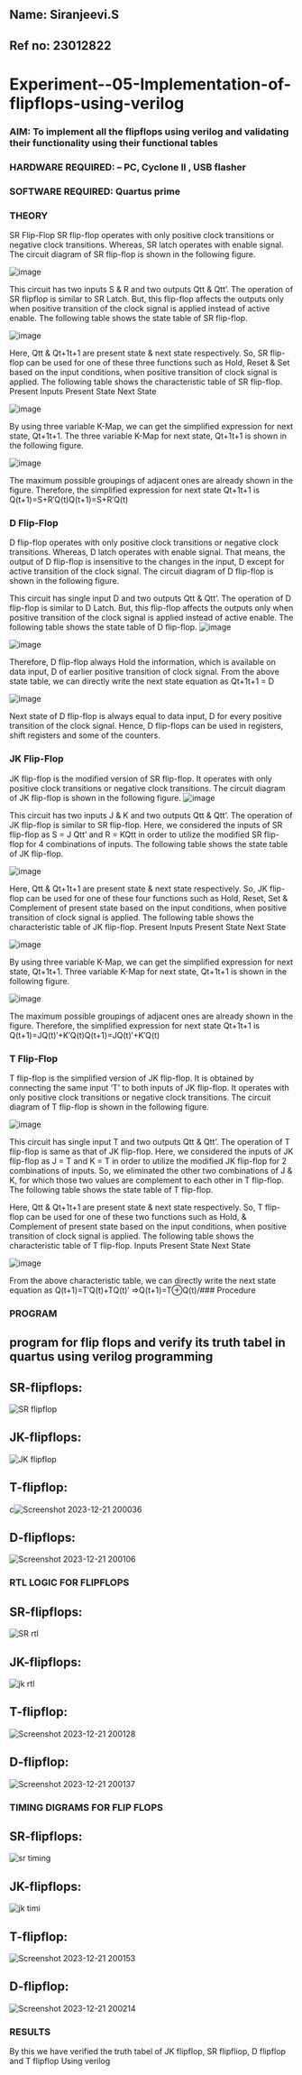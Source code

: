 ## Name: Siranjeevi.S
## Ref no: 23012822

# Experiment--05-Implementation-of-flipflops-using-verilog
### AIM: To implement all the flipflops using verilog and validating their functionality using their functional tables
### HARDWARE REQUIRED:  – PC, Cyclone II , USB flasher
### SOFTWARE REQUIRED:   Quartus prime
### THEORY 
SR Flip-Flop
SR flip-flop operates with only positive clock transitions or negative clock transitions. Whereas, SR latch operates with enable signal. The circuit diagram of SR flip-flop is shown in the following figure.

![image](https://user-images.githubusercontent.com/36288975/167910294-bb550548-b1dc-4cba-9044-31d9037d476b.png)

 
This circuit has two inputs S & R and two outputs Qtt & Qtt’. The operation of SR flipflop is similar to SR Latch. But, this flip-flop affects the outputs only when positive transition of the clock signal is applied instead of active enable.
The following table shows the state table of SR flip-flop.


![image](https://user-images.githubusercontent.com/36288975/167910648-ced88e69-869c-42e2-9718-a285a3902446.png)


Here, Qtt & Qt+1t+1 are present state & next state respectively. So, SR flip-flop can be used for one of these three functions such as Hold, Reset & Set based on the input conditions, when positive transition of clock signal is applied. The following table shows the characteristic table of SR flip-flop.
Present Inputs	Present State	Next State


![image](https://user-images.githubusercontent.com/36288975/167908180-5fc9d589-1cb5-41f5-b2c8-927e04f5f387.png)

By using three variable K-Map, we can get the simplified expression for next state, Qt+1t+1. The three variable K-Map for next state, Qt+1t+1 is shown in the following figure.

![image](https://user-images.githubusercontent.com/36288975/167908214-25b30a54-db20-4bcb-9385-5f93a1982a09.png)

 
The maximum possible groupings of adjacent ones are already shown in the figure. Therefore, the simplified expression for next state Qt+1t+1 is
Q(t+1)=S+R′Q(t)Q(t+1)=S+R′Q(t)


### D Flip-Flop
D flip-flop operates with only positive clock transitions or negative clock transitions. Whereas, D latch operates with enable signal. That means, the output of D flip-flop is insensitive to the changes in the input, D except for active transition of the clock signal. The circuit diagram of D flip-flop is shown in the following figure.
 
This circuit has single input D and two outputs Qtt & Qtt’. The operation of D flip-flop is similar to D Latch. But, this flip-flop affects the outputs only when positive transition of the clock signal is applied instead of active enable.
The following table shows the state table of D flip-flop.
![image](https://user-images.githubusercontent.com/36288975/167908342-e03f0cbb-5958-43bb-b74a-5e3ec2341675.png)

![image](https://user-images.githubusercontent.com/36288975/167910325-aeef0739-0a54-40e2-bebd-6f5fa0cad10e.png)



Therefore, D flip-flop always Hold the information, which is available on data input, D of earlier positive transition of clock signal. From the above state table, we can directly write the next state equation as
Qt+1t+1 = D



![image](https://user-images.githubusercontent.com/36288975/167908850-d39d07ba-7f9d-490a-b9f2-274e189fd047.png)

Next state of D flip-flop is always equal to data input, D for every positive transition of the clock signal. Hence, D flip-flops can be used in registers, shift registers and some of the counters.


### JK Flip-Flop
JK flip-flop is the modified version of SR flip-flop. It operates with only positive clock transitions or negative clock transitions. The circuit diagram of JK flip-flop is shown in the following figure.
![image](https://user-images.githubusercontent.com/36288975/167910378-d2d984a7-2815-4d17-8c41-ee4bdf59ec24.png) 

 
This circuit has two inputs J & K and two outputs Qtt & Qtt’. The operation of JK flip-flop is similar to SR flip-flop. Here, we considered the inputs of SR flip-flop as S = J Qtt’ and R = KQtt in order to utilize the modified SR flip-flop for 4 combinations of inputs.
The following table shows the state table of JK flip-flop.


![image](https://user-images.githubusercontent.com/36288975/167908575-59c35afb-50d3-46a2-888c-47478a3179d5.png)

Here, Qtt & Qt+1t+1 are present state & next state respectively. So, JK flip-flop can be used for one of these four functions such as Hold, Reset, Set & Complement of present state based on the input conditions, when positive transition of clock signal is applied. The following table shows the characteristic table of JK flip-flop.
Present Inputs	Present State	Next State

![image](https://user-images.githubusercontent.com/36288975/167908664-c854ffe9-0bd3-44c2-bfa6-e53928181c69.png)


By using three variable K-Map, we can get the simplified expression for next state, Qt+1t+1. Three variable K-Map for next state, Qt+1t+1 is shown in the following figure.
 
 
 ![image](https://user-images.githubusercontent.com/36288975/167908688-fa93c3e9-8323-4864-947d-c11d163d5a90.png)

The maximum possible groupings of adjacent ones are already shown in the figure. Therefore, the simplified expression for next state Qt+1t+1 is
Q(t+1)=JQ(t)′+K′Q(t)Q(t+1)=JQ(t)′+K′Q(t)



### T Flip-Flop
T flip-flop is the simplified version of JK flip-flop. It is obtained by connecting the same input ‘T’ to both inputs of JK flip-flop. It operates with only positive clock transitions or negative clock transitions. The circuit diagram of T flip-flop is shown in the following figure.

![image](https://user-images.githubusercontent.com/36288975/167911534-5f3c445d-bc68-46e2-9a9c-7efce5febc60.png)



This circuit has single input T and two outputs Qtt & Qtt’. The operation of T flip-flop is same as that of JK flip-flop. Here, we considered the inputs of JK flip-flop as J = T and K = T in order to utilize the modified JK flip-flop for 2 combinations of inputs. So, we eliminated the other two combinations of J & K, for which those two values are complement to each other in T flip-flop.
The following table shows the state table of T flip-flop.



Here, Qtt & Qt+1t+1 are present state & next state respectively. So, T flip-flop can be used for one of these two functions such as Hold, & Complement of present state based on the input conditions, when positive transition of clock signal is applied. The following table shows the characteristic table of T flip-flop.
Inputs	Present State	Next State


![image](https://user-images.githubusercontent.com/36288975/167909015-53aa9450-3f28-4202-887a-79d88228f8a0.png)

From the above characteristic table, we can directly write the next state equation as
Q(t+1)=T′Q(t)+TQ(t)′
⇒Q(t+1)=T⊕Q(t)/### Procedure

### PROGRAM 
## program for flip flops and verify its truth tabel in quartus using verilog programming
## SR-flipflops:
![SR flipflop](https://github.com/siranjeevi10/Experiment--05-Implementation-of-flipflops-using-verilog/assets/152168132/c48bd719-da91-4149-8b24-aa3ea7b3d538)

## JK-flipflops:
![JK flipflop](https://github.com/siranjeevi10/Experiment--05-Implementation-of-flipflops-using-verilog/assets/152168132/7cab006c-9cd2-4111-9550-28d9ff391bc5)

## T-flipflop:
c![Screenshot 2023-12-21 200036](https://github.com/siranjeevi10/Experiment--05-Implementation-of-flipflops-using-verilog/assets/152168132/22034994-b0b5-4f3a-939b-580b193de3e9)

## D-flipflops:
![Screenshot 2023-12-21 200106](https://github.com/siranjeevi10/Experiment--05-Implementation-of-flipflops-using-verilog/assets/152168132/1737fcbf-0285-4b7e-846f-9fdad20590d4)

### RTL LOGIC FOR FLIPFLOPS 

## SR-flipflops:
![SR rtl](https://github.com/siranjeevi10/Experiment--05-Implementation-of-flipflops-using-verilog/assets/152168132/d19f37e0-2e87-4dd0-9b19-b01d9f769828)

## JK-flipflops:
![jk rtl](https://github.com/siranjeevi10/Experiment--05-Implementation-of-flipflops-using-verilog/assets/152168132/d2564946-9b3c-475a-928d-76fa025ffb67)

## T-flipflop:
![Screenshot 2023-12-21 200128](https://github.com/siranjeevi10/Experiment--05-Implementation-of-flipflops-using-verilog/assets/152168132/3a3ae138-c4d4-4fa3-9077-cb15c219d895)

## D-flipflop:
![Screenshot 2023-12-21 200137](https://github.com/siranjeevi10/Experiment--05-Implementation-of-flipflops-using-verilog/assets/152168132/1c84f911-d18b-410b-9557-62ed848c1352)


### TIMING DIGRAMS FOR FLIP FLOPS 

## SR-flipflops:
![sr timing](https://github.com/siranjeevi10/Experiment--05-Implementation-of-flipflops-using-verilog/assets/152168132/d64ba8d1-6179-4a24-bc05-3c36e6d82793)

## JK-flipflops:
![jk timi](https://github.com/siranjeevi10/Experiment--05-Implementation-of-flipflops-using-verilog/assets/152168132/56568836-1bbb-4223-a729-a9909f7c6f6a)

## T-flipflop:
![Screenshot 2023-12-21 200153](https://github.com/siranjeevi10/Experiment--05-Implementation-of-flipflops-using-verilog/assets/152168132/bbbcb573-d341-4605-bfe0-61cbb4740aab)
## D-flipflop:
![Screenshot 2023-12-21 200214](https://github.com/siranjeevi10/Experiment--05-Implementation-of-flipflops-using-verilog/assets/152168132/3ff0072f-98ab-4258-84d4-d07592d6b4b2)

### RESULTS 
By this we have verified the truth tabel of JK flipflop, SR flipfliop, D flipflop and T flipflop Using verilog
